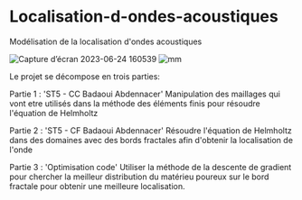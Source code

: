 # Localisation-d-ondes-acoustiques
Modélisation de la localisation d'ondes acoustiques

![Capture d’écran 2023-06-24 160539](https://github.com/Abdennacer-Badaoui/Localisation-d-ondes-acoustiques/assets/106801897/80f4a3f2-18d3-4637-8f33-2a43a55b5338) 
![mm](https://github.com/Abdennacer-Badaoui/Localisation-d-ondes-acoustiques/assets/106801897/f5e1e9fb-488b-4e21-9c2e-d8f0fd4d2893)


Le projet se décompose en trois parties:

Partie 1 : 'ST5 - CC Badaoui Abdennacer'
Manipulation des maillages qui vont etre utilisés dans la méthode des éléments finis pour résoudre l'équation de Helmholtz

Partie 2 : 'ST5 - CF Badaoui Abdennacer'
Résoudre l'équation de Helmholtz dans des domaines avec des bords fractales afin d'obtenir la localisation de l'onde

Partie 3 : 'Optimisation code'
Utiliser la méthode de la descente de gradient pour chercher la meilleur distribution du matérieu poureux sur le bord fractale pour obtenir une meilleure localisation.




